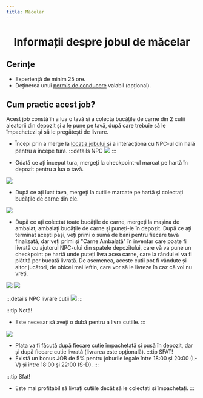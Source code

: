 ```yaml
---
title: Măcelar
---
```


# <center>Informații despre jobul de măcelar</center>

## Cerințe

- Experiență de minim 25 ore.
- Deținerea unui [permis de conducere](/general/scoala) valabil (opțional).

## Cum practic acest job?

Acest job constă în a lua o tavă și a colecta bucățile de carne din 2 cutii aleatorii din depozit și a le pune pe tavă, după care trebuie să le împachetezi și să le pregătești de livrare.

- Începi prin a merge la [locația jobului](locatii) și a interacționa cu NPC-ul din hală pentru a începe tura.
:::details NPC
![](https://i.imgur.com/YBsWmtE.png)
:::

- Odată ce ați început tura, mergeți la checkpoint-ul marcat pe hartă în depozit pentru a lua o tavă.

![](https://i.imgur.com/DtlCQyG.gif)

- După ce ați luat tava, mergeți la cutiile marcate pe hartă și colectați bucățile de carne din ele.

![](https://i.imgur.com/wd6bJOd.gif)

- După ce ați colectat toate bucățile de carne, mergeți la mașina de ambalat, ambalați bucățile de carne și puneți-le în depozit. După ce ați terminat acești pași, veți primi o sumă de bani pentru fiecare tavă finalizată, dar veți primi și "Carne Ambalată" în inventar care poate fi livrată cu ajutorul NPC-ului din spatele depozitului, care vă va pune un checkpoint pe hartă unde puteți livra acea carne, care la rândul ei va fi plătită per bucată livrată. De asemenea, aceste cutii pot fi vândute și altor jucători, de obicei mai ieftin, care vor să le livreze în caz că voi nu vreți.

![](https://i.imgur.com/w1AD3h6.gif)
![](https://i.imgur.com/Vs54DP0.png)

:::details NPC livrare cutii
![](https://i.imgur.com/o5iB8lW.png)
:::

:::tip Notă!
- Este necesar să aveți o dubă pentru a livra cutiile.
:::

![](https://i.imgur.com/BkAuOh9.gif)

- Plata va fi făcută după fiecare cutie împachetată și pusă în depozit, dar și după fiecare cutie livrată (livrarea este opțională).
:::tip SFAT!
- Există un bonus JOB de 5% pentru joburile legale între 18:00 și 20:00 (L-V) și între 18:00 și 22:00 (S-D).
:::

:::tip Sfat!
- Este mai profitabil să livrați cutiile decât să le colectați și împachetați.
:::